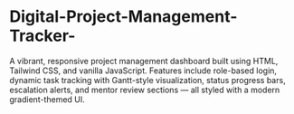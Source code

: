 # Digital-Project-Management-Tracker-
A vibrant, responsive project management dashboard built using HTML, Tailwind CSS, and vanilla JavaScript. Features include role-based login, dynamic task tracking with Gantt-style visualization, status progress bars, escalation alerts, and mentor review sections — all styled with a modern gradient-themed UI.

